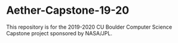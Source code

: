# Aether-Capstone-19-20
This repository is for the 2019-2020 CU Boulder Computer Science Capstone project sponsored by NASA/JPL.
